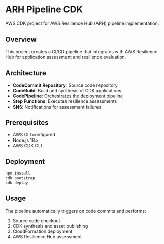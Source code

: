 # ARH Pipeline CDK

AWS CDK project for AWS Resilience Hub (ARH) pipeline implementation.

## Overview

This project creates a CI/CD pipeline that integrates with AWS Resilience Hub for application assessment and resilience evaluation.

## Architecture

- **CodeCommit Repository**: Source code repository
- **CodeBuild**: Build and synthesis of CDK applications
- **CodePipeline**: Orchestrates the deployment pipeline
- **Step Functions**: Executes resilience assessments
- **SNS**: Notifications for assessment failures

## Prerequisites

- AWS CLI configured
- Node.js 18.x
- AWS CDK CLI

## Deployment

```bash
npm install
cdk bootstrap
cdk deploy
```

## Usage

The pipeline automatically triggers on code commits and performs:
1. Source code checkout
2. CDK synthesis and asset publishing
3. CloudFormation deployment
4. AWS Resilience Hub assessment